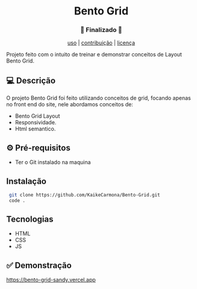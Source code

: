 
<h1 align="center">Bento Grid</h1>
<h3 align="center">🚧 Finalizado 🚧</h3>

<p align="center">
  <a href="#uso">uso</a> |
  <a href="#contribuição">contribuição</a> |
  <a href="#licença">licença</a>
</p>



Projeto feito com o intuito de treinar e demonstrar conceitos de Layout Bento Grid.

## 💻 Descrição 
O projeto Bento Grid foi feito utilizando conceitos de grid, focando apenas no front end do site, nele abordamos conceitos de: 
- Bento Grid Layout
- Responsividade.
- Html semantico.


## ⚙ Pré-requisitos
 - Ter o Git instalado na maquina


## Instalação
```bash
 git clone https://github.com/KaikeCarmona/Bento-Grid.git
 code .
```
## Tecnologias
- HTML
- CSS
- JS

## ✅ Demonstração 
https://bento-grid-sandy.vercel.app


 
